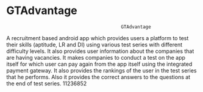 # GTAdvantage

                                              GTAdvantage

A recruitment based android app which provides users a platform to test their skills (aptitude, LR and DI) using various test series with different difficulty levels. It also provides user information about the companies that are having vacancies. It makes companies to conduct a test on the app itself for which user can pay again from the app itself using the integrated payment gateway. It also provides the rankings of the user in the test series that he performs. Also it provides the correct answers to the questions at the end of test series.
11236852
